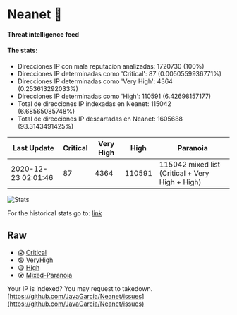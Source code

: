 # Neanet :hocho:
#### Threat intelligence feed
#### The stats:

- Direcciones IP con mala reputacion analizadas: 1720730 (100%)
- Direcciones IP determinadas como 'Critical':  87 (0.0050559936771%)
- Direcciones IP determinadas como 'Very High':  4364 (0.253613292033%)
- Direcciones IP determinadas como 'High':  110591 (6.42698157177)
- Total de direcciones IP indexadas en Neanet:  115042 (6.68565085748%)
- Total de direcciones IP descartadas en Neanet:  1605688 (93.3143491425%)

| Last Update | Critical | Very High | High | Paranoia |
| --- | --- | --- | --- | --- |
| 2020-12-23 02:01:46 | 87 | 4364 | 110591 | 115042 mixed list (Critical + Very High + High)|

![Stats](https://docs.google.com/spreadsheets/d/e/2PACX-1vSnaNMIXVabIpDJjufMlzH7poXnshF3mgd8Is1g9ytUEzVsP5my4Trn8f-xkoLLQ38xpL3HtmUexLo6/pubchart?oid=501124687&format=image)

For the historical stats go to: [link](/stats.csv)
## Raw
- :scream: [Critical](https://raw.githubusercontent.com/JavaGarcia/Neanet/master/blacklists/neanet_critical.txt)
- :fearful: [VeryHigh](https://raw.githubusercontent.com/JavaGarcia/Neanet/master/blacklists/neanet_veryHigh.txtt)
- :frowning: [High](https://raw.githubusercontent.com/JavaGarcia/Neanet/master/blacklists/neanet_high.txt)
- :dizzy_face: [Mixed-Paranoia](https://raw.githubusercontent.com/JavaGarcia/Neanet/master/blacklists/neanet_all.txt)


Your IP is indexed? You may request to takedown. [https://github.com/JavaGarcia/Neanet/issues](https://github.com/JavaGarcia/Neanet/issues)



























































































































































































































































































































































































































































































































































































































































































































































































































































































































































































































































































































































































































































































































































































































































































































































































































































































































































































































































































































































































































































































































































































































































































































































































































































































































































































































































































































































































































































































































































































































































































